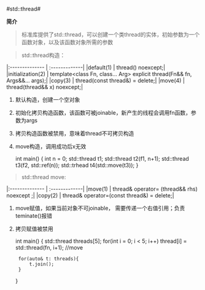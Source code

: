 #std::thread#

**简介**

> 标准库提供了std::thread，可以创建一个类thread的实体，初始参数为一个函数对象，以及该函数对象所需的参数

> std::thread构造：

|:-------------- | :-------------|
|default(1) | thread() noexcept;|
|initialization(2) | template<class Fn, class... Arg> explicit thread(Fn&& fn, Args&&... args);|
|copy(3) | thread(const thread&) = delete;|
|move(4) | thread(thread&& x) noexcept;|

1. 默认构造，创建一个空对象
1. 初始化拷贝构造函数，该函数可被joinable，新产生的线程会调用fn函数，参数为args
1. 拷贝构造函数被禁用，意味着thread不可拷贝构造
1. move构造，调用成功后x无效

	int main()
	{
		int n = 0;
		std::thread t1;
		std::thread t2(f1, n+1);
		std::thread t3(f2, std::ref(n));
		std::trhead t4(std::move(t3));
	}	
	
	
> std::thread move:

|:-------------- | :-------------|
|move(1) | thread& operator= (thread&& rhs) noexcept ;|
|copy(2) | thread& operator=(const thread&) = delete;|


1. move赋值，如果当前对象不可joinable， 需要传递一个右值引用；负责teminate()报错
1. 拷贝赋值被禁用

	int main()
	{
		std::thread threads[5];
		for(int i = 0; i < 5; i++)
			thread[i] = std::thread(fn, i+1);  //move
			
		for(auto& t: threads){          
			t.join();
		}
	}	

